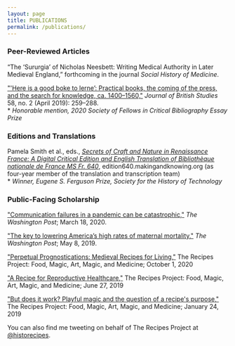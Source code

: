 ```yaml
---
layout: page
title: PUBLICATIONS
permalink: /publications/
---
```


### Peer-Reviewed Articles

“The ‘Sururgia’ of Nicholas Neesbett: Writing Medical Authority in Later Medieval England,” 
forthcoming in the journal _Social History of Medicine_.

<a href="{{ site.baseurl }}/jbsarticle.pdf">"'Here is a good boke to lerne’: Practical books, the coming of the press, 
and the search for knowledge, ca. 1400–1560,"</a> _Journal of British Studies_ 58, no. 2 
(April 2019): 259–288.  
	* _Honorable mention, 2020 Society of Fellows in Critical Bibliography Essay Prize_

### Editions and Translations

Pamela Smith et al., eds., [_Secrets of Craft and Nature in Renaissance France: A Digital Critical Edition and English 
Translation of Bibliothèque nationale de France MS Fr. 640_](https://edition640.makingandknowing.org), edition640.makingandknowing.org
(as four-year member of the translation and transcription team)  
	* _Winner, Eugene S. Ferguson Prize, Society for the History of Technology_

### Public-Facing Scholarship

["Communication failures in a pandemic can be catastrophic,"](https://www.washingtonpost.com/outlook/2020/03/18/communication-failures-pandemic-can-be-catastrophic/) 
_The Washington Post_; March 18, 2020.

["The key to lowering America’s high rates of maternal mortality,"](https://www.washingtonpost.com/outlook/2019/05/09/key-lowering-americas-high-rates-maternal-mortality/) 
_The Washington Post_; May 8, 2019. 

["Perpetual Prognostications: Medieval Recipes for Living,"](https://recipes.hypotheses.org/17522) The Recipes Project: Food, Magic, Art, Magic, and Medicine; October 1, 2020

["A Recipe for Reproductive Healthcare,"](https://recipes.hypotheses.org/15134) The Recipes Project: Food, Magic, Art, Magic, and Medicine; June 27, 2019

["But does it work? Playful magic and the question of a recipe's purpose,"](https://recipes.hypotheses.org/14220) The Recipes Project: Food, Magic, Art, Magic, and Medicine; January 24, 2019
 
You can also find me tweeting on behalf of The Recipes Project at [@historecipes](https://twitter.com/historecipes).


